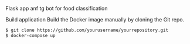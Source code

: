 Flask app anf tg bot for food classification

Build application
Build the Docker image manually by cloning the Git repo.
```bash
$ git clone https://github.com/yourusername/yourrepository.git
$ docker-compose up
```

